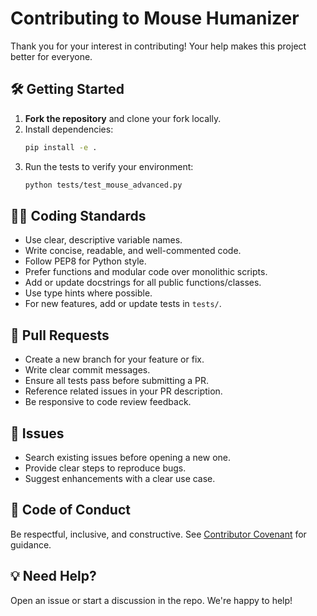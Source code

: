 # Contributing to Mouse Humanizer

Thank you for your interest in contributing! Your help makes this project better for everyone.

## 🛠️ Getting Started

1. **Fork the repository** and clone your fork locally.
2. Install dependencies:
   ```bash
   pip install -e .
   ```
3. Run the tests to verify your environment:
   ```bash
   python tests/test_mouse_advanced.py
   ```

## 🧑‍💻 Coding Standards

- Use clear, descriptive variable names.
- Write concise, readable, and well-commented code.
- Follow PEP8 for Python style.
- Prefer functions and modular code over monolithic scripts.
- Add or update docstrings for all public functions/classes.
- Use type hints where possible.
- For new features, add or update tests in `tests/`.

## 🚦 Pull Requests

- Create a new branch for your feature or fix.
- Write clear commit messages.
- Ensure all tests pass before submitting a PR.
- Reference related issues in your PR description.
- Be responsive to code review feedback.

## 🐞 Issues

- Search existing issues before opening a new one.
- Provide clear steps to reproduce bugs.
- Suggest enhancements with a clear use case.

## 🤝 Code of Conduct

Be respectful, inclusive, and constructive. See [Contributor Covenant](https://www.contributor-covenant.org/) for guidance.

## 💡 Need Help?

Open an issue or start a discussion in the repo. We're happy to help! 